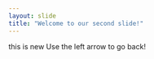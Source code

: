 ```yaml
---
layout: slide
title: "Welcome to our second slide!"
---
```

this is new
Use the left arrow to go back!

